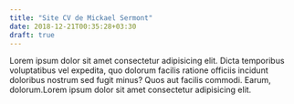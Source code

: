 ```yaml
---
title: "Site CV de Mickael Sermont"
date: 2018-12-21T00:35:28+03:30
draft: true
---
```


Lorem ipsum dolor sit amet consectetur adipisicing elit. Dicta temporibus voluptatibus vel expedita, quo dolorum facilis ratione officiis incidunt doloribus nostrum sed fugit minus? Quos aut facilis commodi. Earum, dolorum.Lorem ipsum dolor sit amet consectetur adipisicing elit. 